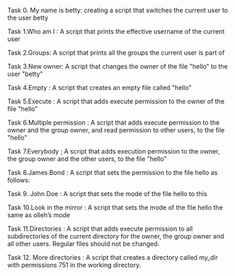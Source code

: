 Task 0. My name is betty: creating a script that switches the current user to the user betty

Task 1.Who am I : A script that prints the effective username of the current user

Task 2.Groups: A script that prints all the groups the current user is part of

Task 3.New owner: A script that changes the owner of the file "hello" to the user "betty"

Task 4.Empty : A script that creates an empty file called "hello"

Task 5.Execute : A script that adds execute permission to the owner of the file "hello"

Task 6.Multiple permission : A script that adds execute permission to the owner and the group owner, and read permission to other users, to the file "hello"

Task 7.Everybody ; A script that adds execution permission to the owner, the group owner and the other users, to the file "hello"

Task 8.James Bond : A script that sets the permission to the file hello as follows:

Task 9. John Doe : A script that sets the mode of the file hello to this

Task 10.Look in the mirror : A script that sets the mode of the file hello the same as olleh’s mode

Task 11.Directories : A script that adds execute permission to all subdirectories of the current directory for the owner, the group owner and all other users. Regular files should not be changed.

Task 12. More directories : A script that creates a directory called my_dir with permissions 751 in the working directory.

